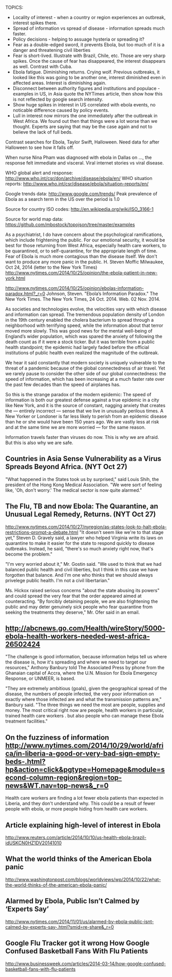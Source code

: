 TOPICS:
* Locality of interest - when a country or region experiences an outbreak, interest spikes there.
* Spread of information vs spread of disease - information spreads much faster.
* Policy decisions - helping to assuage hysteria or spreading it?
* Fear as a double-edged sword, it prevents Ebola, but too much of it is a danger and threatening civil liberties
* Fear is short-lived. Illustrate with Brazil, Chile, etc. Those are very sharp spikes. Once the cause of fear has disappeared, the interest disappears as well. Contrast with Cuba.
* Ebola fatigue. Diminishing returns. Crying wolf. Previous outbreaks, it looked like this was going to be another one, interest diminished even in affected areas. Interest is diminishing again.
* Disconnect between authority figures and institutions and populace - examples in US, in Asia quote the NYTimes article, then show how this is not reflected by google search intensity.
* Show huge spikes in interest in US correlated with ebola events, no noticable difference caused by policy events.
* Lull in interest now mirrors the one immediately after the outbreak in West Africa. We found out then that things were a lot worse than we thought. Experts are saying that may be the case again and not to believe the lack of full beds.

Contrast searches for Ebola, Taylor Swift, Halloween. Need data for after Halloween to see how it falls off.

When nurse Nina Pham was diagnosed with ebola in Dallas on ..., the response felt immediate and visceral.
Viral internet stories vs viral disease.

WHO global alert and response: http://www.who.int/csr/don/archive/disease/ebola/en/
WHO situation reports: http://www.who.int/csr/disease/ebola/situation-reports/en/

Google trends data: http://www.google.com/trends/
Peak prevalence of Ebola as a search term in the US over the period is 1.0

Source for country ISO codes: http://en.wikipedia.org/wiki/ISO_3166-1

Source for world map data: https://github.com/mbostock/topojson/tree/master/examples

As a psychiatrist, I do have concern about the psychological ramifications, which include frightening the public. For our emotional security, it would be best for those returning from West Africa, especially health care workers, to be quarantined, or to self-quarantine, for the appropriate length of time.
Fear of Ebola is much more contagious than the disease itself. We don't want to produce any more panic in the public.
H. Steven Moffic Milwaukee, Oct 24, 2014 (letter to the New York Times)
http://www.nytimes.com/2014/10/25/opinion/the-ebola-patient-in-new-york.html

http://www.nytimes.com/2014/10/25/opinion/ebolas-information-paradox.html?_r=0
Johnson, Steven. "Ebola’s Information Paradox." The New York Times. The New York Times, 24 Oct. 2014. Web. 02 Nov. 2014.

As societies and technologies evolve, the velocities vary with which disease and information can spread. The tremendous population density of London in the 19th century enabled the cholera bacterium to spread through a neighborhood with terrifying speed, while the information about that terror moved more slowly. This was good news for the mental well-being of England’s wider population, which was spared the anxiety of following the death count as if it were a stock ticker. But it was terrible from a public health standpoint; the epidemic had largely faded before the official institutions of public health even realized the magnitude of the outbreak.

We hear it said constantly that modern society is uniquely vulnerable to the threat of a pandemic because of the global connectedness of air travel. Yet we rarely pause to consider the other side of our global connectedness: the speed of information, which has been increasing at a much faster rate over the past few decades than the speed of airplanes has.

So this is the strange paradox of the modern epidemic: The speed of information is both our greatest defense against a true epidemic in a city like New York, and it is the source of constant, nagging anxiety that creates the — entirely incorrect — sense that we live in unusually perilous times. A New Yorker or Londoner is far less likely to perish from an epidemic disease than he or she would have been 150 years ago. We are vastly less at risk and at the same time we are more worried — for the same reason.

Information travels faster than viruses do now. This is why we are afraid. But this is also why we are safe.

Countries in Asia Sense Vulnerability as a Virus Spreads Beyond Africa. (NYT Oct 27)
----------------------------------------------------------------------
"What happened in the States took us by surprised," said Louis Shih, the president of the Hong Kong Medical Association. "We were sort of feeling like, 'Oh, don't worry.' The medical sector is now quite alarmed."

The Flu, TB and now Ebola: The Quarantine, an Unusual Legal Remedy, Returns. (NYT Oct 27)
----------------------------------------------------------------------
http://www.nytimes.com/2014/10/27/nyregion/as-states-look-to-halt-ebola-restrictions-prompt-a-debate.html
"It doesn't seem like we're to that stage yet," Steven D. Gravely said, a lawyer who helped Virginia write its laws on quarantine to make it easier for the state to respond quickly to disease outbreaks. Instead, he said, "there's so much anxiety right now, that's become the problem."

"I'm very worried about it," Mr. Gostin said. "We used to think that we had balanced public health and civil liberties, but I think in this case we have forgotten that balance. And I'm one who thinks that we should always privelege public health. I'm not a civil libertarian."

Ms. Hickox raised serious concerns "about the state abusing its powers" and could spread the very fear that the order appeared aimed at counteracting.
"By forcibly detaining people, we are also frightening the public and may deter genuinely sick people who fear quarantine from seeking the treatments they deserve," Mr. Ofer said in an email.

http://abcnews.go.com/Health/wireStory/5000-ebola-health-workers-needed-west-africa-26502424
----------------------------------------------------------------------
"The challenge is good information, because information helps tell us where the disease is, how it's spreading and where we need to target our resources," Anthony Banbury told The Associated Press by phone from the Ghanaian capital of Accra, where the U.N. Mission for Ebola Emergency Response, or UNMEER, is based.

"They are extremely ambitious (goals), given the geographical spread of the disease, the numbers of people infected, the very poor information on exactly where those infected are and what the transmission patterns are," Banbury said. "The three things we need the most are people, supplies and money. The most critical right now are people, health workers in particular, trained health care workers . but also people who can manage these Ebola treatment facilities."

On the fuzziness of information http://www.nytimes.com/2014/10/29/world/africa/in-liberia-a-good-or-very-bad-sign-empty-beds-.html?hp&action=click&pgtype=Homepage&module=second-column-region&region=top-news&WT.nav=top-news&_r=0
----------------------------------------------------------------------
Health care workers are finding a lot fewer ebola patients than expected in Liberia, and they don't understand why. This could be a result of fewer people with ebola, or more people hiding from health care workers.

Article explaining high-level of interest in Ebola
----------------------------------------------------------------------
http://www.reuters.com/article/2014/10/10/us-health-ebola-brazil-idUSKCN0HZ1DV20141010


What the world thinks of the American Ebola panic
----------------------------------------------------------------------
http://www.washingtonpost.com/blogs/worldviews/wp/2014/10/22/what-the-world-thinks-of-the-american-ebola-panic/


Alarmed by Ebola, Public Isn’t Calmed by ‘Experts Say’
----------------------------------------------------------------------
http://www.nytimes.com/2014/11/01/us/alarmed-by-ebola-public-isnt-calmed-by-experts-say-.html?smid=re-share&_r=0

Google Flu Tracker got it wrong
How Google Confused Basketball Fans With Flu Patients
----------------------------------------------------------------------
http://www.businessweek.com/articles/2014-03-14/how-google-confused-basketball-fans-with-flu-patients